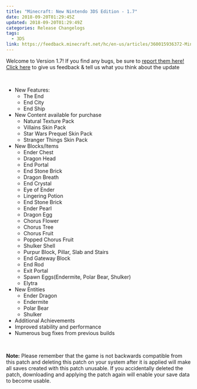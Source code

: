 ```yaml
---
title: "Minecraft: New Nintendo 3DS Edition - 1.7"
date: 2018-09-20T01:29:45Z
updated: 2018-09-20T01:29:49Z
categories: Release Changelogs
tags:
  - 3DS
link: https://feedback.minecraft.net/hc/en-us/articles/360015936372-Minecraft-New-Nintendo-3DS-Edition-1-7
---
```


Welcome to Version 1.7! If you find any bugs, be sure to [report them here!](http://bugs.mojang.com/)  
[Click here](http://feedback.minecraft.net/) to give us feedback & tell us what you think about the update

 

- New Features:
  - The End
  - End City
  - End Ship
- New Content available for purchase
  - Natural Texture Pack
  - Villains Skin Pack
  - Star Wars Prequel Skin Pack
  - Stranger Things Skin Pack
- New Blocks/Items
  - Ender Chest
  - Dragon Head
  - End Portal
  - End Stone Brick
  - Dragon Breath
  - End Crystal
  - Eye of Ender
  - Lingering Potion
  - End Stone Brick
  - Ender Pearl
  - Dragon Egg
  - Chorus Flower
  - Chorus Tree
  - Chorus Fruit
  - Popped Chorus Fruit
  - Shulker Shell
  - Purpur Block, Pillar, Slab and Stairs
  - End Gateway Block
  - End Rod
  - Exit Portal
  - Spawn Eggs(Endermite, Polar Bear, Shulker)
  - Elytra
- New Entities
  - Ender Dragon
  - Endermite
  - Polar Bear
  - Shulker
- Additional Achievements
- Improved stability and performance
- Numerous bug fixes from previous builds

 

**Note:** Please remember that the game is not backwards compatible from this patch and deleting this patch on your system after it is applied will make all saves created with this patch unusable. If you accidentally deleted the patch, downloading and applying the patch again will enable your save data to become usable.
